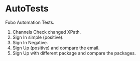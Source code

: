 # AutoTests
Fubo Automation Tests.
1. Channels Check changed XPath.
2. Sign In simple (positive).
3. Sign In Negative.
4. Sign Up (positive) and compare the email.
5. Sign Up with different package and compare the packages.